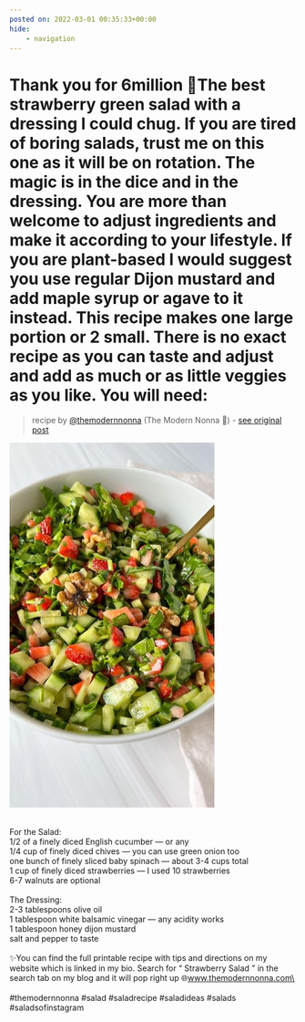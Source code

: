 ```yaml
---
posted on: 2022-03-01 00:35:33+00:00
hide:
    - navigation
---
```


# Thank you for 6million 🥂The best strawberry green salad with a dressing I could chug. If you are tired of boring salads, trust me on this one as it will be on rotation. The magic is in the dice and in the dressing. You are more than welcome to adjust ingredients and make it according to your lifestyle. If you are plant-based I would suggest you use regular Dijon mustard and add maple syrup or agave to it instead. This recipe makes one large portion or 2 small. There is no exact recipe as you can taste and adjust and add as much or as little veggies as you like. You will need: 

> recipe by [@themodernnonna](https://www.instagram.com/themodernnonna/) 
(The Modern Nonna 🧿) - [see original post](https://instagram.com/p/CaipDW4AC4Q)

![](../img/themodernnonna_01-03-2022_0003.png)

⠀⠀⠀⠀⠀⠀⠀⠀⠀⠀⠀⠀\
For the Salad:\
1/2 of a finely diced English cucumber — or any\
1/4 cup of finely diced chives — you can use green onion too\
one bunch of finely sliced baby spinach — about 3-4 cups total\
1 cup of finely diced strawberries — I used 10 strawberries\
6-7 walnuts are optional\
⠀⠀⠀⠀⠀⠀⠀⠀⠀⠀⠀⠀\
The Dressing:\
2-3 tablespoons olive oil\
1 tablespoon white balsamic vinegar — any acidity works\
1 tablespoon honey dijon mustard\
salt and pepper to taste\
⠀⠀⠀⠀⠀⠀⠀⠀⠀⠀⠀⠀\
✨You can find the full printable recipe with tips and directions on my website which is linked in my bio. Search for “ Strawberry Salad ” in the search tab on my blog and it will pop right up 🌐www.themodernnonna.com\
\
⠀⠀⠀⠀⠀⠀⠀⠀⠀⠀⠀⠀\
\#themodernnonna \#salad \#saladrecipe \#saladideas \#salads \#saladsofinstagram 